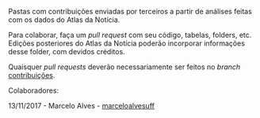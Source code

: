 Pastas com contribuições enviadas por terceiros a partir de análises feitas com os dados do Atlas da Notícia.

Para colaborar, faça um *pull request* com seu código, tabelas, folders, etc. Edições posteriores do Atlas da Notícia poderão incorporar informações desse folder, com devidos créditos. 

Quaisquer *pull requests* deverão necessariamente ser feitos no *branch* [contribuições](https://github.com/voltdatalab/Atlas-Analytics/tree/contribuicoes).

Colaboradores: 

13/11/2017 - Marcelo Alves - [marceloalvesuff](https://github.com/marceloalvesuff)

